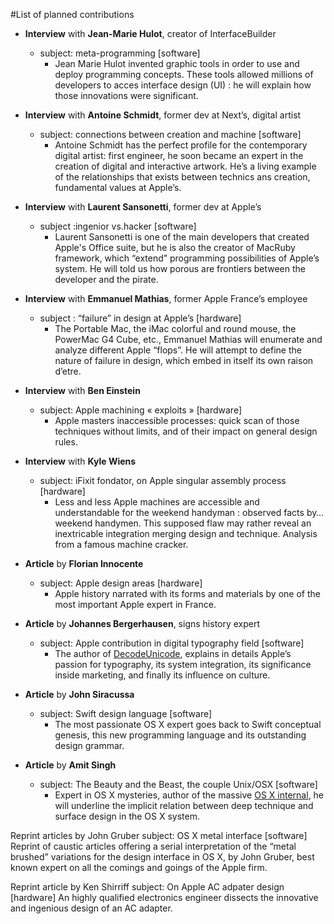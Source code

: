 #List of planned contributions

* __Interview__ with __Jean-Marie Hulot__, creator of InterfaceBuilder
  * subject: meta-programming [software]
    * Jean Marie Hulot invented graphic tools in order to use and deploy programming concepts. These tools allowed millions of developers to acces interface design (UI) : he will explain how those innovations were significant.

* __Interview__ with __Antoine Schmidt__, former dev at Next’s, digital artist
  * subject: connections between creation and machine [software]
     * Antoine Schmidt has the perfect profile for the contemporary digital artist: first engineer, he soon became an expert in the creation of digital and interactive artwork. He’s a living example of the relationships that exists between technics ans creation, fundamental values at Apple’s. 

* __Interview__ with __Laurent Sansonetti__, former dev at Apple’s
  * subject :ingenior vs.hacker [software]
    * Laurent Sansonetti is one of the main developers that created Apple's Office suite, but he is also the creator of MacRuby framework, which “extend” programming possibilities of Apple’s system. He will told us how porous are frontiers between the developer and the pirate. 

* __Interview__ with __Emmanuel Mathias__, former Apple France’s employee
  * subject : “failure” in design at Apple’s [hardware]
    * The Portable Mac, the iMac colorful and round mouse, the PowerMac G4 Cube, etc., Emmanuel Mathias will enumerate and analyze different Apple “flops”. He will attempt to define the nature of failure in design, which embed in itself its own raison d’etre.

* __Interview__ with __Ben Einstein__
  * subject: Apple machining « exploits » [hardware]
    * Apple masters inaccessible processes: quick scan of those techniques without limits, and of their impact on general design rules.

* __Interview__ with __Kyle Wiens__
  * subject: iFixit fondator, on Apple singular assembly process [hardware]
    * Less and less Apple machines are accessible and understandable for the weekend handyman : observed facts by… weekend handymen. This supposed flaw may rather reveal an inextricable integration merging design and technique. Analysis from a famous machine cracker.

* __Article__ by __Florian Innocente__
  * subject: Apple design areas [hardware]
    * Apple history narrated with its forms and materials by one of the most important Apple expert in France.

* __Article__ by __Johannes Bergerhausen__, signs history expert 
  * subject: Apple contribution in digital typography field [software] 
    * The author of [DecodeUnicode](http://www.decodeunicode.org/), explains in details Apple’s passion for typography, its system integration, its significance inside marketing, and finally its influence on culture.

* __Article__ by __John Siracussa__
  * subject: Swift design language [software]
     * The most passionate OS X expert goes back to Swift conceptual genesis, this new programming language and its outstanding design grammar.

* __Article__ by __Amit Singh__
  * subject: The Beauty and the Beast, the couple Unix/OSX [software]
     * Expert in OS X mysteries, author of the massive [OS X internal](http://osxbook.com/), he will underline the implicit relation between deep technique and surface design in the OS X system.

Reprint articles by John Gruber
subject: OS X metal interface [software]
Reprint of caustic articles offering a serial interpretation of the “metal brushed” variations for the design interface in OS X, by John Gruber, best known expert on all the comings and goings of the Apple firm.

Reprint article by Ken Shirriff
subject: On Apple AC adpater design [hardware]
An highly qualified electronics engineer dissects the innovative and ingenious design of an AC adapter. 
